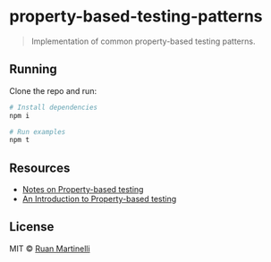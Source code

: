 # property-based-testing-patterns

> Implementation of common property-based testing patterns.

## Running

Clone the repo and run:

```bash
# Install dependencies
npm i

# Run examples
npm t
```

## Resources

- [Notes on Property-based testing](https://www.ruanmartinelli.com/notes-prop-based-testing/)
- [An Introduction to Property-based testing](https://www.slideshare.net/ScottWlaschin/an-introduction-to-property-based-testing)

## License

MIT © [Ruan Martinelli](https://ruanmartinelli.com)
